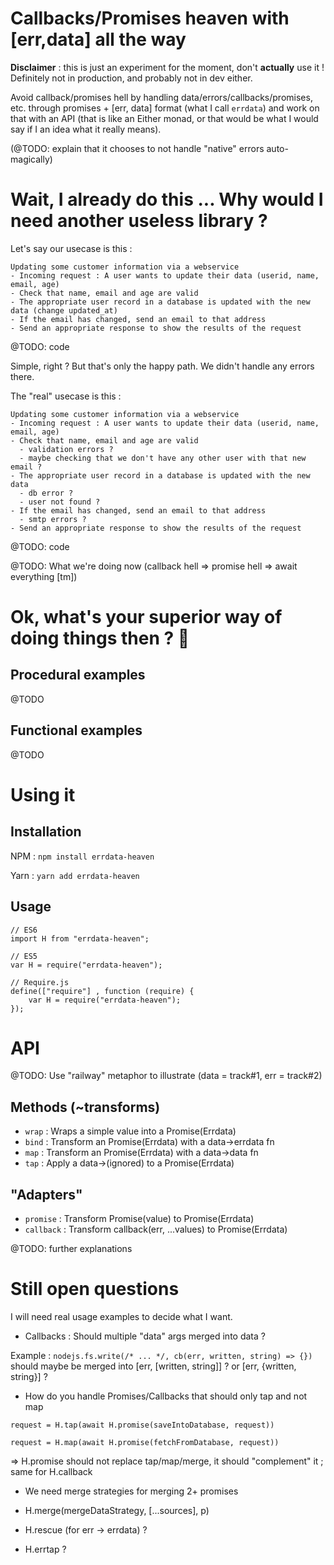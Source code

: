 # Callbacks/Promises heaven with [err,data] all the way

**Disclaimer** : this is just an experiment for the moment, don't **actually** use it ! Definitely not in production, and probably not in dev either.

Avoid callback/promises hell by handling data/errors/callbacks/promises, etc.
through promises + [err, data] format (what I call `errdata`) and work on that with an API (that is like an Either monad, or that would be what I would say if I an idea what it really means).

(@TODO: explain that it chooses to not handle "native" errors auto-magically)

# Wait, I already do this ... Why would I need another useless library ?

Let's say our usecase is this :

```
Updating some customer information via a webservice
- Incoming request : A user wants to update their data (userid, name, email, age)
- Check that name, email and age are valid
- The appropriate user record in a database is updated with the new data (change updated_at)
- If the email has changed, send an email to that address
- Send an appropriate response to show the results of the request
```

@TODO: code

Simple, right ? But that's only the happy path. We didn't handle any errors there.

The "real" usecase is this :

```
Updating some customer information via a webservice
- Incoming request : A user wants to update their data (userid, name, email, age)
- Check that name, email and age are valid
  - validation errors ?
  - maybe checking that we don't have any other user with that new email ?
- The appropriate user record in a database is updated with the new data
  - db error ?
  - user not found ?
- If the email has changed, send an email to that address
  - smtp errors ?
- Send an appropriate response to show the results of the request
```

@TODO: code

@TODO: What we're doing now (callback hell => promise hell => await everything [tm])

# Ok, what's your superior way of doing things then ? :thinking:

## Procedural examples

@TODO

## Functional examples

@TODO

# Using it

## Installation

NPM  : `npm install errdata-heaven`

Yarn : `yarn add errdata-heaven`

## Usage

```
// ES6
import H from "errdata-heaven";
```

```
// ES5
var H = require("errdata-heaven");
```

```
// Require.js
define(["require"] , function (require) {
    var H = require("errdata-heaven");
});
```

# API

@TODO: Use "railway" metaphor to illustrate (data = track#1, err = track#2)

## Methods (~transforms)

- `wrap` : Wraps a simple value into a Promise(Errdata)
- `bind` : Transform an Promise(Errdata) with a data->errdata fn
- `map`  : Transform an Promise(Errdata) with a data->data fn
- `tap`  : Apply a data->(ignored) to a Promise(Errdata)

## "Adapters"

- `promise`  : Transform Promise(value) to Promise(Errdata)
- `callback` : Transform callback(err, ...values) to Promise(Errdata)

@TODO: further explanations

# Still open questions

I will need real usage examples to decide what I want.

- Callbacks :  Should multiple "data" args merged into data ?

Example : `nodejs.fs.write(/* ... */, cb(err, written, string) => {})`
should maybe be merged into [err, [written, string]] ? or [err, {written, string}] ?

- How do you handle Promises/Callbacks that should only tap and not map

`request = H.tap(await H.promise(saveIntoDatabase, request))`

`request = H.map(await H.promise(fetchFromDatabase, request))`

=> H.promise should not replace tap/map/merge, it should "complement" it ; same for H.callback

- We need merge strategies for merging 2+ promises

- H.merge(mergeDataStrategy, [...sources], p)

- H.rescue (for err -> errdata) ?

- H.errtap ?
